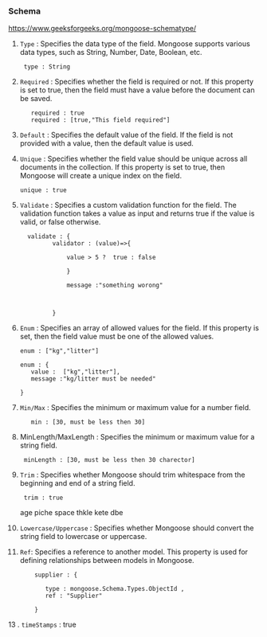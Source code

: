 ### Schema 

https://www.geeksforgeeks.org/mongoose-schematype/

1.  `Type` : Specifies the data type of the field. Mongoose supports various data types, such as String, Number, Date, Boolean, etc.

         type : String

2. `Required` : Specifies whether the field is required or not. If this property is set to true, then the field must have a value before the document can be saved.

     
          required : true         
          required : [true,"This field required"]
          

3. `Default` : Specifies the default value of the field. If the field is not provided with a value, then the default value is used.

4. `Unique` : Specifies whether the field value should be unique across all documents in the collection. If this property is set to true, then Mongoose will create a unique index on the field.

       unique : true

5. `Validate` : Specifies a custom validation function for the field. The validation function takes a value as input and returns true if the value is valid, or false otherwise.

         validate : {
                validator : (value)=>{
                
                    value > 5 ?  true : false
                    
                    }
                    
                    message :"something worong"
                
                
                
                }

6. `Enum` : Specifies an array of allowed values for the field. If this property is set, then the field value must be one of the allowed values.


       enum : ["kg","litter"]
       
       enum : {
          value :  ["kg","litter"],
          message :"kg/litter must be needed"
       
       }
       
       

7. `Min/Max` : Specifies the minimum or maximum value for a number field.

          min : [30, must be less then 30]
          
 8. MinLength/MaxLength : Specifies the minimum or maximum value for a string field.
 
         minLength : [30, must be less then 30 charector]

9. `Trim` : Specifies whether Mongoose should trim whitespace from the beginning and end of a string field.

        trim : true
        
        
    age piche space thkle kete dbe

10. `Lowercase/Uppercase`  : Specifies whether Mongoose should convert the string field to lowercase or uppercase.

12. `Ref`: Specifies a reference to another model. This property is used for defining relationships between models in Mongoose.

            supplier : {
            
               type : mongoose.Schema.Types.ObjectId , 
               ref : "Supplier"
            
            }


13 . `timeStamps` : true
